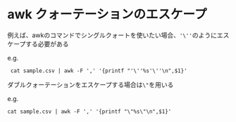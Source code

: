# awk クォーテーションのエスケープ

例えば、awkのコマンドでシングルクォートを使いたい場合、`'\''`のようにエスケープする必要がある

e.g.
```
 cat sample.csv | awk -F ',' '{printf "'\''%s'\''\n",$1}'
```

ダブルクォーテーションをエスケープする場合は`\"`を用いる

e.g.
```
cat sample.csv | awk -F ',' '{printf "\"%s\"\n",$1}'
```
